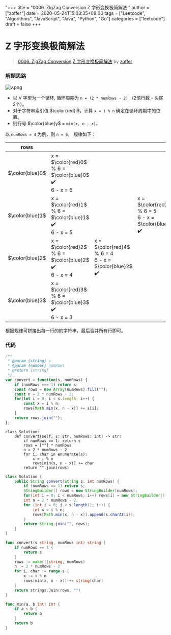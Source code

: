 "+++
title = "0006. ZigZag Conversion Z 字形变换极简解法 "
author = ["zoffer"]
date = 2020-05-24T15:03:35+08:00
tags = ["Leetcode", "Algorithms", "JavaScript", "Java", "Python", "Go"]
categories = ["leetcode"]
draft = false
+++

# Z 字形变换极简解法

> [0006. ZigZag Conversion](https://leetcode-cn.com/problems/zigzag-conversion/)
> [Z 字形变换极简解法](https://leetcode-cn.com/problems/zigzag-conversion/solution/ji-jian-jie-fa-by-ijzqardmbd/) by [zoffer](https://leetcode-cn.com/u/zoffer/)

### 解题思路
![v.png](https://pic.leetcode-cn.com/52c6e3914ff4167230ef4d06513f0e3a2075b99988172705e82871ae39b16c77-v.png)
- 以 V 字型为一个循环, 循环周期为 `n = (2 * numRows - 2)` （2倍行数 - 头尾2个）。
- 对于字符串索引值 $\color{red}i$，计算 `x = i % n` 确定在循环周期中的位置。
- 则行号 $\color{blue}y$ = `min(x, n - x)`。

以 `numRows = 4` 为例，则 `n = 6`， 规律如下：

rows |||||
--|--|--|--|--
$\color{blue}0$ | x = $\color{red}0$ % 6 = $\color{blue}0$ ✔️ <br> 6 - x = 6| | | x = $\color{red}6$ % 6 = $\color{blue}0$ ✔️ <br> 6 - x = 6
$\color{blue}1$ | x = $\color{red}1$ % 6 = $\color{blue}1$ ✔️ <br> 6 - x = 5| | x = $\color{red}5$ % 6  = 5 <br> 6 - x = $\color{blue}1$ ✔️ | x = $\color{red}7$ % 6 = $\color{blue}1$ ✔️ <br> 6 - x = 5
$\color{blue}2$ | x = $\color{red}2$ % 6 =  $\color{blue}2$ ✔️ <br> 6 - x = 4| x = $\color{red}4$ % 6  = 4 <br> 6 - x = $\color{blue}2$ ✔️ | | x = $\color{red}8$ % 6 = $\color{blue}2$ ✔️ <br> 6 - x = 4
$\color{blue}3$ | x = $\color{red}3$ % 6 = $\color{blue}3$ ✔️ <br> 6 - x = 3| | | ...

根据规律可拼接出每一行的的字符串，最后合并所有行即可。

### 代码

```javascript
/**
 * @param {string} s
 * @param {number} numRows
 * @return {string}
 */
var convert = function(s, numRows) {
    if (numRows === 1) return s;
    const rows = new Array(numRows).fill("");
    const n = 2 * numRows - 2;
    for(let i = 0; i < s.length; i++) {
        const x = i % n;
        rows[Math.min(x, n - x)] += s[i];
    }
    return rows.join("");
};
```
```python3
class Solution:
    def convert(self, s: str, numRows: int) -> str:
        if numRows == 1: return s
        rows = [""] * numRows
        n = 2 * numRows - 2
        for i, char in enumerate(s):
            x = i % n
            rows[min(x, n - x)] += char
        return "".join(rows)
```
```java
class Solution {
    public String convert(String s, int numRows) {
        if (numRows == 1) return s;
        StringBuilder[] rows = new StringBuilder[numRows];
        for(int i = 0; i < numRows; i++) rows[i] = new StringBuilder();
        int n = 2 * numRows - 2;
        for (int i = 0; i < s.length(); i++) {
            int x = i % n;
            rows[Math.min(x, n - x)].append(s.charAt(i));
        }
        return String.join("", rows);
    }
}
```
```go
func convert(s string, numRows int) string {
    if numRows == 1 {
        return s
    }
    rows := make([]string, numRows)
    n := 2 * numRows - 2
    for i, char := range s {
        x := i % n
        rows[min(x, n - x)] += string(char)
    }
    return strings.Join(rows, "")
}

func min(a, b int) int {
    if a < b {
        return a
    }
    return b
}
```